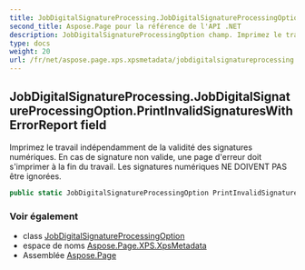 ```yaml
---
title: JobDigitalSignatureProcessing.JobDigitalSignatureProcessingOption.PrintInvalidSignaturesWithErrorReport
second_title: Aspose.Page pour la référence de l'API .NET
description: JobDigitalSignatureProcessingOption champ. Imprimez le travail indépendamment de la validité des signatures numériques. En cas de signature non valide une page derreur doit simprimer à la fin du travail. Les signatures numériques NE DOIVENT PAS être ignorées.
type: docs
weight: 20
url: /fr/net/aspose.page.xps.xpsmetadata/jobdigitalsignatureprocessing.jobdigitalsignatureprocessingoption/printinvalidsignatureswitherrorreport/
---
```

## JobDigitalSignatureProcessing.JobDigitalSignatureProcessingOption.PrintInvalidSignaturesWithErrorReport field

Imprimez le travail indépendamment de la validité des signatures numériques. En cas de signature non valide, une page d'erreur doit s'imprimer à la fin du travail. Les signatures numériques NE DOIVENT PAS être ignorées.

```csharp
public static JobDigitalSignatureProcessingOption PrintInvalidSignaturesWithErrorReport;
```

### Voir également

* class [JobDigitalSignatureProcessingOption](../)
* espace de noms [Aspose.Page.XPS.XpsMetadata](../../jobdigitalsignatureprocessing.jobdigitalsignatureprocessingoption/)
* Assemblée [Aspose.Page](../../../)


